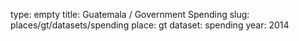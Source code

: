 type: empty
title: Guatemala / Government Spending
slug: places/gt/datasets/spending
place: gt
dataset: spending
year: 2014
